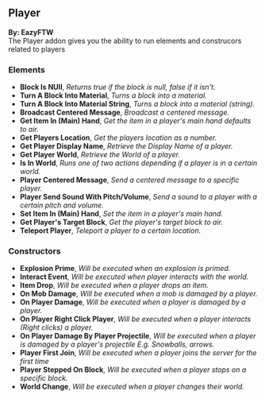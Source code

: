## Player
**By: EazyFTW**<br>
The Player addon gives you the ability to run elements and construcors related to players
<br>

### Elements
* **Block Is NUll**, *Returns true if the block is null, false if it isn't.*
* **Turn A Block Into Material**, *Turns a block into a material.*
* **Turn A Block Into Material String**, *Turns a block into a material (string).*
* **Broadcast Centered Message**, *Broadcast a centered message.*
* **Get Item In (Main) Hand**, *Get the item in a player's main hand defaults to air.*
* **Get Players Location**, *Get the players location as a number.*
* **Get Player Display Name**, *Retrieve the Display Name of a player.*
* **Get Player World**, *Retrieve the World of a player.*
* **Is In World**, *Runs one of two actions depending if a player is in a certain world.*
* **Player Centered Message**, *Send a centered message to a specific player.*
* **Player Send Sound With Pitch/Volume**, *Send a sound to a player with a certain pitch and volume.*
* **Set Item In (Main) Hand**, *Set the item in a player's main hand.*
* **Get Player's Target Block**, *Get the player's target block to air.*
* **Teleport Player**, *Teleport a player to a certain location.*

### Constructors
* **Explosion Prime**, *Will be executed when an explosion is primed.*
* **Interact Event**, *Will be executed when player interacts with the world.*
* **Item Drop**, *Will be executed when a player drops an item.*
* **On Mob Damage**, *Will be executed when a mob is damaged by a player.*
* **On Player Damage**, *Will be executed when a player is damaged by a player.*
* **On Player Right Click Player**, *Will be executed when a player interacts (Right clicks) a player.*
* **On Player Damage By Player Projectile**, *Will be executed when a player is damaged by a player's projectile E.g. Snowballs, arrows.*
* **Player First Join**, *Will be executed when a player joins the server for the first time*
* **Player Stepped On Block**, *Will be executed when a player stops on a specific block.*
* **World Change**, *Will be executed when a player changes their world.*
